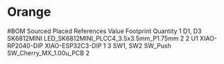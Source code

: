 # Orange

#BOM
	Sourced	Placed	References	Value	Footprint	Quantity
1			D1, D3	SK6812MINI	LED_SK6812MINI_PLCC4_3.5x3.5mm_P1.75mm	2
2			U1	XIAO-RP2040-DIP	XIAO-ESP32C3-DIP	1
3			SW1, SW2	SW_Push	SW_Cherry_MX_1.00u_PCB	2
